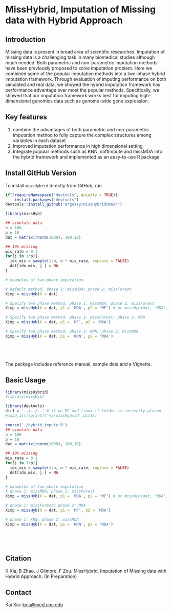 # MissHybrid, Imputation of Missing data with Hybrid Approach

## Introduction

Missing data is present in broad area of scientific researches. Imputation of missing data is a challenging task in many biomedical studies although much needed. Both parametric and non-parametric imputation methods have been previously proposed to solve imputation problem. Here we combined some of the popular imputation methods into a two-phase hybrid imputation framework. Through evaluation of imputing performance on both simulated and real data, we showed the hybrid imputation framework has performance advantage over most the popular methods. Specifically, we showed that our imputation framework works best for imputing high-dimensional genomics data such as genome-wide gene expression.

## Key features
1. combine the advantages of both parametric and non-parametric imputation method to fully capture the complex structures among variables in each dataset
2. Improved imputation performance in high dimensional setting
3. Integrate popular methods such as KNN, softImpute and missMDA into the hybrid framework and implemented as an easy-to-use R package

## Install GitHub Version
To install `missHybrid` directly from GitHub, run

```r
if(!requireNamespace("devtools", quietly = TRUE))
    install.packages("devtools")
devtools::install_github("argossy/missHybrid@main")

library(missHyb)

## simulate data
n = 100
p = 10
dat = matrix(rnorm(1000), 100,10)

## 10% missing
mis_rate = 0.1
for(j in 1:p){
  idx_mis = sample(1:n, n * mis_rate, replace = FALSE)
  dat[idx_mis, j ] = NA
}

# examples of two-phase imputation

# Default method, phase 1: missMDA; phase 2: missForest
Ximp = missHyb(X = dat)

# Specify two phase method, phase 1: missMDA; phase 2: missForest
Ximp = missHyb(X = dat, p1 = 'MDA', p2 = 'MF') # or missHyb(dat, 'MDA', 'MF')

# Specify two phase method, phase 1: missForest; phase 2: MDA
Ximp = missHyb(X = dat, p1 = 'MF', p2 = 'MDA')

# Specify two phase method, phase 1: KNN; phase 2: missMDA
Ximp = missHyb(X = dat, p1 = 'KNN', p2 = 'MDA')






```

The package includes reference manual, sample data and a Vignette.

## Basic Usage

```r
library(missHybrid)
#library(missHyb)

library(devtools)
dir1 = '../../..' # if on PC and linux if folder is correctly placed
#load_all(sprintf('%s/missHybrid',dir1))

source('./hybrid_impute.R')
## simulate data
n = 100
p = 10
dat = matrix(rnorm(1000), 100,10)

## 10% missing
mis_rate = 0.1
for(j in 1:p){
  idx_mis = sample(1:n, n * mis_rate, replace = FALSE)
  dat[idx_mis, j ] = NA
}

# examples of two-phase imputation
# phase 1: missMDA; phase 2: missForest
Ximp = missHyb(X = dat, p1 = 'MDA', p2 = 'MF') # or missHyb(dat, 'MDA', 'MF')

# phase 1: missForest; phase 2: MDA
Ximp = missHyb(X = dat, p1 = 'MF', p2 = 'MDA')

# phase 1: KNN; phase 2: missMDA
Ximp = missHyb(X = dat, p1 = 'KNN', p2 = 'MDA')






```

## Citation
K Xia, B Zhao, J Gilmore, F Zou. MissHybrid, Imputation of Missing data with Hybrid Approach. (In Preparation)

## Contact
Kai Xia: kxia@med.unc.edu


